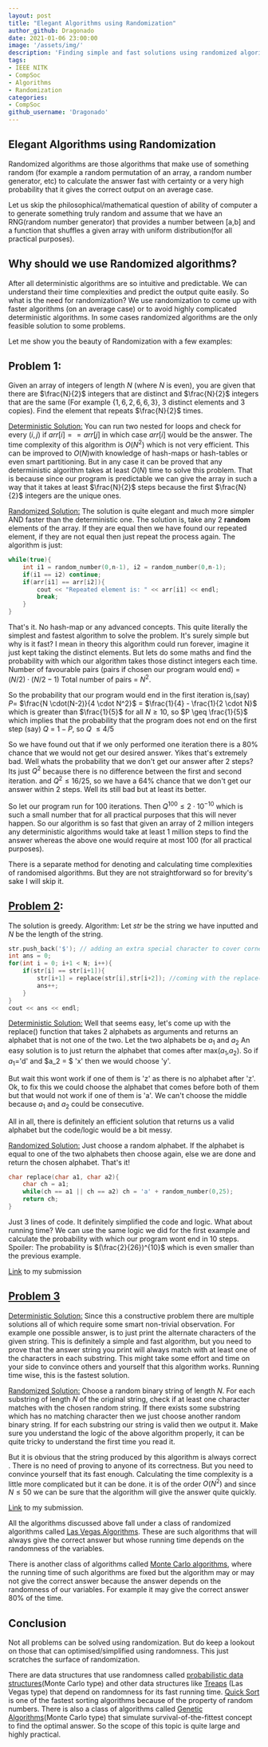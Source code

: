 ```yaml
---
layout: post
title: "Elegant Algorithms using Randomization"
author_github: Dragonado
date: 2021-01-06 23:00:00
image: '/assets/img/'
description: 'Finding simple and fast solutions using randomized algorithms compared to deterministic algorithms'
tags:
- IEEE NITK
- CompSoc
- Algorithms
- Randomization
categories:
- CompSoc
github_username: 'Dragonado'
---
```

## **Elegant Algorithms using Randomization**

Randomized algorithms are those algorithms that make use of something random (for example a random permutation of an array, a random number generator, etc) to calculate the answer fast with certainty or a very high probability that it gives the correct output on an average case. 

Let us skip the philosophical/mathematical question of ability of computer a to generate something truly random and assume that we have an RNG(random number generator) that provides a number between [a,b] and a function that shuffles a given array with uniform distribution(for all practical purposes).

## **Why should we use Randomized algorithms?**

After all deterministic algorithms are so intuitive and predictable. We can understand their time complexities and predict the output quite easily. So what is the need for randomization?
We use randomization to come up with faster algorithms (on an average case) or to avoid highly complicated deterministic algorithms. In some cases randomized algorithms are the only feasible solution to some problems.

Let me show you the beauty of Randomization with a few examples:

## **Problem 1:** 

Given an array of integers of length $N$ (where $N$ is even), you are given that there are $\frac{N}{2}$ integers that are distinct and $\frac{N}{2}$ integers that are the same (For example {$1,6,2,6,6,3$}, 3 distinct elements and 3 copies). Find the element that repeats $\frac{N}{2}$ times. 

<u>Deterministic Solution:</u> 
You can run two nested for loops and check for every $(i,j)$ if $arr[i] == arr[j]$ in which case $arr[i]$ would be the answer. The time complexity of this algorithm is $O(N^2)$ which is not very efficient. 
This can be improved  to $O(N)$with knowledge of hash-maps or hash-tables or even smart partitioning. But in any case it can be proved that any deterministic algorithm takes at least $O(N)$ time to solve this problem. That is because since our program is predictable we can give the array in such a way that it takes at least $\frac{N}{2}$ steps because the first $\frac{N}{2}$ integers are the unique ones. 

<u>Randomized Solution:</u> 
The solution is quite elegant and much more simpler AND faster than the deterministic one. The solution is, take any 2 **random** elements of the array. If they are equal then we have found our repeated element, if they are not equal then just repeat the process again. 
The algorithm is just:

``` c++
while(true){
	int i1 = random_number(0,n-1), i2 = random_number(0,n-1);
	if(i1 == i2) continue;
	if(arr[i1] == arr[i2]){
		cout << "Repeated element is: " << arr[i1] << endl;
		break;
	}
}
```

That's it. No hash-map or any advanced concepts. This quite literally the simplest and fastest algorithm to solve the problem. 
It's surely simple but why is it fast? I mean in theory this algorithm could run forever, imagine it just kept taking the distinct elements. But lets do some maths and find the probability with which our algorithm takes those distinct integers each time. 
Number of favourable pairs (pairs if chosen our program would end) = $(N/2)\cdot(N/2-1)$
Total number of pairs = $N^2$. 

So the probability that our program would end in the first iteration is,(say) $P$= $\frac{N \cdot(N-2)}{4 \cdot N^2}$ = $\frac{1}{4} - \frac{1}{2 \cdot N}$ 
which is greater than $\frac{1}{5}$ for all $N \geq 10$, so $P \geq \frac{1}{5}$ which implies that the probability that the program does not end on the first step (say) $Q$ = $1-P$, so $Q$ $\leq 4/5$

So we have found out that if we only performed one iteration there is a $80$% chance that we would not get our desired answer. Yikes that's extremely bad.  Well whats the probability that we don't get our answer after 2 steps? Its just $Q^2$ because there is no difference between the first and second iteration. and $Q^2 \leq 16/25$, so we have a $64$% chance that we don't get our answer within 2 steps. Well its still bad but at least its better. 

So let our program run for 100 iterations. Then $Q^{100} \leq 2\cdot 10^{-10}$ which is such a small number that for all practical purposes that this will never happen. So our algorithm is so fast that given an array of $2$ million integers any deterministic algorithms would take at least $1$ million steps to find the answer whereas the above one would require at most $100$ (for all practical purposes). 

There is a separate method for denoting and calculating time complexities of randomised algorithms. But they are not straightforward so for brevity's sake I will skip it.

## [Problem 2](https://codeforces.com/problemset/problem/665/C): 

The solution is greedy. 
Algorithm: Let $str$ be the string we have inputted and $N$ be the length of the string. 

```c++
str.push_back('$'); // adding an extra special character to cover corner cases
int ans = 0;
for(int i = 0; i+1 < N; i++){
    if(str[i] == str[i+1]){
		str[i+1] = replace(str[i],str[i+2]); //coming with the replace() function is the hardest part
        ans++;
    }
}
cout << ans << endl;
```

<u>Deterministic Solution:</u>
Well that seems easy, let's come up with the replace() function that takes 2 alphabets as arguments and returns an alphabet that is not one of the two. Let the two alphabets be $a_1$ and $a_2$ An easy solution is to just return the alphabet  that comes after max($a_1$,$a_2$). So if $a_1 =$'d' and  $a_2 = $ 'x' then we would choose 'y'. 

But wait this wont work if one of them is 'z' as there is no alphabet after 'z'. Ok, to fix this we could choose the alphabet that comes before both of them but that would not work if one of them is 'a'. We can't choose the middle because $a_1$ and $a_2$ could be consecutive. 

All in all, there is definitely an efficient solution that returns us a valid alphabet but the code/logic would be a bit messy. 

<u>Randomized Solution:</u> 
Just choose a random alphabet. If the alphabet is equal to one of the two alphabets then choose again, else we are done and return the chosen alphabet. That's it!

```c++
char replace(char a1, char a2){
	char ch = a1;
	while(ch == a1 || ch == a2) ch = 'a' + random_number(0,25);
	return ch;
}
```

Just 3 lines of code. It definitely simplified the code and logic. What about running time? We can use the same logic we did for the first example and calculate the probability with which our program wont end in 10 steps. Spoiler: The probability is $(\frac{2}{26})^{10}$ which is even smaller than the previous example. 

[Link](https://codeforces.com/contest/1400/submission/103560014) to my submission

## [Problem 3](https://codeforces.com/contest/1400/problem/A)

<u>Deterministic Solution:</u> 
Since this a constructive problem there are multiple solutions all of which require some smart non-trivial observation.
For example one possible answer, is to just print the alternate characters of the given string. This is definitely a simple and fast algorithm, but you need to prove that the answer string you print will always match with at least one of the characters in each substring.  This might take some effort and time on your side to convince others and yourself that this algorithm works. Running time wise, this is the fastest solution. 

<u>Randomized Solution:</u> 
Choose a random binary string of length $N$. For each substring of length $N$ of the original string, check if at least one character matches with the chosen random string. If there exists some substring which has no matching character then we just choose another random binary string. If for each substring our string is valid then we output it. 
Make sure you understand the logic of the above algorithm properly, it can be quite tricky to understand the first time you read it. 

But it is obvious that the string produced by this algorithm is always correct . There is no need of proving to anyone of its correctness. But you need to convince yourself that its fast enough. 
Calculating the time complexity is a little more complicated but it can be done. it is of the order $O(N^2)$ and since $N \leq 50$ we can be sure that the algorithm will give the answer quite quickly. 

[Link](https://codeforces.com/contest/1400/submission/103560014) to my submission. 

All the algorithms discussed above fall under a class of randomized algorithms called [Las Vegas Algorithms](https://en.wikipedia.org/wiki/Las_Vegas_algorithm). These are such algorithms that will always give the correct answer but whose running time depends on the randomness of the variables.

There is another class of algorithms called [Monte Carlo algorithms](https://en.wikipedia.org/wiki/Monte_Carlo_algorithm), where the running time of such algorithms are fixed but the algorithm may or may not give the correct answer because the answer depends on the randomness of our variables. For example it may give the correct answer $80$% of the time. 

## Conclusion

Not all problems can be solved using randomization. But do keep a lookout on those that can optimised/simplified using randomness. This just scratches the surface of randomization. 

There are data structures that use randomness called [probabilistic data structures](https://en.wikipedia.org/wiki/Category:Probabilistic_data_structures)(Monte Carlo type) and other data structures like [Treaps](https://cp-algorithms.com/data_structures/treap.html) (Las Vegas type) that depend on randomness for its fast running time. [Quick Sort](https://en.wikipedia.org/wiki/Quicksort) is one of the fastest sorting algorithms because of the property of random numbers. There is also a class of algorithms called [Genetic Algorithms](https://en.wikipedia.org/wiki/Genetic_algorithm)(Monte Carlo type) that simulate survival-of-the-fittest concept to find the optimal answer. 
So the scope of this topic is quite large and highly practical.

